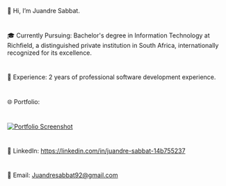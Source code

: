 👋 Hi, I’m Juandre Sabbat.
#
🎓 Currently Pursuing: Bachelor's degree in Information Technology at Richfield, a distinguished private institution in South Africa, internationally recognized for its excellence.
#
💼 Experience: 2 years of professional software development experience.
#
🌐 Portfolio:
#
[![Portfolio Screenshot](https://github.com/user-attachments/assets/204009f4-79ab-401a-9120-920d36a435f0)](https://2024-port-website.vercel.app/)

#
🔗 LinkedIn: https://linkedin.com/in/juandre-sabbat-14b755237
#
📧 Email: Juandresabbat92@gmail.com
#
 
